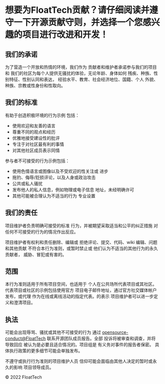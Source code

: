 
# 想要为FloatTech贡献？请仔细阅读并遵守一下开源贡献守则，并选择一个您感兴趣的项目进行改进和开发！
## 我们的承诺

为了营造一个开放和热情的环境，我们作为
贡献者和维护者承诺参与我们的项目和
我们的社区为每个人提供无骚扰的体验，无论年龄、身体如何
残疾、种族、性别特征、性别认同和表达，
经验水平、教育、社会经济地位、国籍、个人
外貌、种族、宗教或性身份和性取向。

## 我们的标准

有助于创造积极环境的行为示例
包括：

* 使用欢迎和友善的语言
* 尊重不同的观点和经历
* 优雅地接受建设性的批评
* 专注于对社区最有利的事情
* 对其他社区成员表示同情

参与者不可接受的行为示例包括：

* 使用色情语言或图像以及不受欢迎的性关注或
  进步
* 拖钓、侮辱/贬损评论，以及人身或政治攻击
* 公共或私人骚扰
* 发布他人的私人信息，例如物理或电子信息
  地址，未经明确许可
* 其他可能被合理认为不适当的行为
  专业设置

## 我们的责任

项目维护者负责明确可接受的标准
行为，并被期望采取适当和公平的纠正措施
对任何不可接受的行为的情况作出反应。

项目维护者有权利和责任删除、编辑或
拒绝评论、提交、代码、wiki 编辑、问题和其他贡献
不符合本行为准则，或暂时禁止或
他们认为不适当的其他行为的永久贡献者，
威胁、冒犯或有害的。

## 范围

本行为准则适用于所有项目空间，也适用于
个人在公共场所代表项目或其社区。
代表项目或社区的示例包括使用官方
项目电子邮件地址，通过官方社交媒体帐户发布，或代理
作为在线或离线活动的指定代表。的表示
项目维护者可以进一步定义和澄清项目。

## 执法

可能会出现辱骂、骚扰或其他不可接受的行为
通过 [opensource-conduct@FloatTech](mailto:a15964199298@163.com) 联系开源团队成员报告。全部
投诉将被审查和调查，并将导致回应
被认为是必要且适合情况的。项目组是
有义务对事件的报告者保密。
具体执行政策的更多细节可能会单独发布。

不遵守或执行行为准则的项目维护人员
信仰可能会面临由其他人决定的暂时或永久的影响
项目领导成员。

© 2022 FloatTech 
